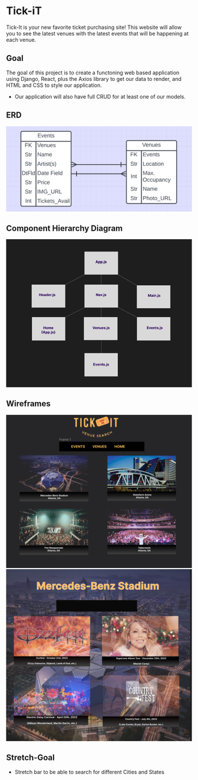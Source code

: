 # Tick-iT
Tick-It is your new favorite ticket purchasing site! This website will allow you to see the latest venues with the latest events that will be happening at each venue.

## Goal
The goal of this project is to create a functoning web based application using Django, React, plus the Axios library to get our data to render, and HTML and CSS to style our application. 
- Our application will also have full CRUD for at least one of our models.

## ERD
![](./assets/ERD.png)

## Component Hierarchy Diagram
![](./assets/CHD.png)

## Wireframes
![](./assets/wireframe1.png)
![](./assets/wireframe2.png)

## Stretch-Goal
- Stretch bar to be able to search for different Cities and States 
